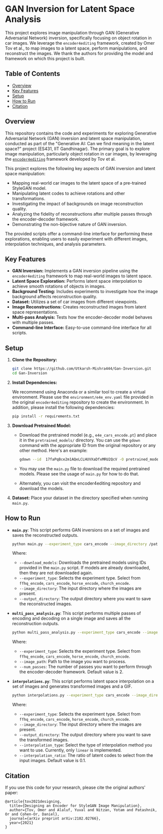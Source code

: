 # GAN Inversion for Latent Space Analysis

This project explores image manipulation through GAN (Generative Adversarial Network) inversion, specifically focusing on object rotation in car images. We leverage the `encoder4editing` framework, created by Omer Tov et al., to map images to a latent space, perform manipulations, and reconstruct the images. We thank the authors for providing the model and framework on which this project is built.

## Table of Contents

*   [Overview](#overview)
*   [Key Features](#key-features)
*   [Setup](#setup)
*   [How to Run](#how-to-run)
*   [Citation](#citation)


## Overview

This repository contains the code and experiments for exploring Generative Adversarial Network (GAN) inversion and latent space manipulation, conducted as part of the "Generative AI: Can we find meaning in the latent space?" project (ES431, IIT Gandhinagar). The primary goal is to explore image manipulation, particularly object rotation in car images, by leveraging the [`encoder4editing`](https://github.com/omertov/encoder4editing) framework developed by Tov et al.

This project explores the following key aspects of GAN inversion and latent space manipulation:

*   Mapping real-world car images to the latent space of a pre-trained StyleGAN model.
*   Manipulating latent codes to achieve rotations and other transformations.
*   Investigating the impact of backgrounds on image reconstruction quality.
*   Analyzing the fidelity of reconstructions after multiple passes through the encoder-decoder framework.
*   Demonstrating the non-bijective nature of GAN inversion.

The provided scripts offer a command-line interface for performing these explorations, enabling users to easily experiment with different images, interpolation techniques, and analysis parameters.


## Key Features

*   **GAN Inversion:** Implements a GAN inversion pipeline using the `encoder4editing` framework to map real-world images to latent space.
*   **Latent Space Exploration:** Performs latent space interpolation to achieve smooth rotations of objects in images.
*   **Background Testing:** Includes experiments to investigate how the image background affects reconstruction quality.
*   **Dataset:** Utilizes a set of car images from different viewpoints.
*   **Image Reconstructions:** Creates reconstructed images from latent space representations.
*   **Multi-pass Analysis:** Tests how the encoder-decoder model behaves with multiple passes.
*   **Command-line Interface:**  Easy-to-use command-line interface for all scripts.

## Setup

1.  **Clone the Repository:**

    ```bash
    git clone https://github.com/Utkarsh-Mishra444/Gan-Inversion.git
    cd Gan-Inversion
    ```

2.  **Install Dependencies:**

    We recommend using Anaconda or a similar tool to create a virtual environment. Please use the `environment/e4e_env.yaml` file provided in the original `encoder4editing` repository to create the environment. In addition, please install the following dependencies:

    ```bash
    pip install -r requirements.txt
    ```

3.  **Download Pretrained Model:**

    *   Download the pretrained model (e.g., `e4e_cars_encode.pt`) and place it in the `pretrained_models/` directory. You can use the `gdown` command with the appropriate ID from the original repository or any other method. Here's an example:

        ```bash
        gdown --id  17faPqBce2m1AQeLCLHUVXaDfxMRU2QcV -O pretrained_models/e4e_cars_encode.pt
        ```

    *   You may use the `main.py` file to download the required pretrained models. Please see the usage of `main.py` for how to do that.
    *   Alternately, you can visit the encoder4editing repository and download the models.

4.  **Dataset:** Place your dataset in the directory specified when running `main.py`.

## How to Run

*   **`main.py`**: This script performs GAN inversions on a set of images and saves the reconstructed outputs.

    ```bash
    python main.py --experiment_type cars_encode --image_directory /path/to/your/image/directory --output_directory /path/to/output/directory --download_models
    ```

    Where:

    *   `--download_models`: Downloads the pretrained models using IDs provided in the `main.py` script. If models are already downloaded, then they are not downloaded again.
    *   `--experiment_type`: Selects the experiment type. Select from `ffhq_encode`, `cars_encode`, `horse_encode`, `church_encode`.
    *   `--image_directory`: The input directory where the images are present.
    *   `--output_directory`: The output directory where you want to save the reconstructed images.

*   **`multi_pass_analysis.py`**: This script performs multiple passes of encoding and decoding on a single image and saves all the reconstruction outputs.

    ```bash
    python multi_pass_analysis.py --experiment_type cars_encode --image_path /path/to/your/image --num_passes 3
    ```

    Where:

    *   `--experiment_type`: Selects the experiment type. Select from `ffhq_encode`, `cars_encode`, `horse_encode`, `church_encode`.
    *   `--image_path`: Path to the image you want to process.
    *   `--num_passes`: The number of passes you want to perform through the encoder-decoder framework. Default value is 2.

*   **`interpolations.py`**: This script performs latent space interpolation on a set of images and generates transformed images and a GIF.

    ```bash
    python interpolations.py --experiment_type cars_encode --image_directory /path/to/your/image/directory --output_directory /path/to/output/directory --interpolation_type linear --interpolation_ratio 0.1
    ```

    Where:

    *   `--experiment_type`: Selects the experiment type. Select from `ffhq_encode`, `cars_encode`, `horse_encode`, `church_encode`.
    *   `--image_directory`: The input directory where the images are present.
    *   `--output_directory`: The output directory where you want to save the transformed images.
    *   `--interpolation_type`: Select the type of interpolation method you want to use. Currently, only `linear` is implemented.
    *   `--interpolation_ratio`: The ratio of latent codes to select from the input images. Default value is 0.1.


## Citation

If you use this code for your research, please cite the original authors' paper:
```
@article{tov2021designing,
  title={Designing an Encoder for StyleGAN Image Manipulation},
  author={Tov, Omer and Alaluf, Yuval and Nitzan, Yotam and Patashnik, Or and Cohen-Or, Daniel},
  journal={arXiv preprint arXiv:2102.02766},
  year={2021}
}
```

